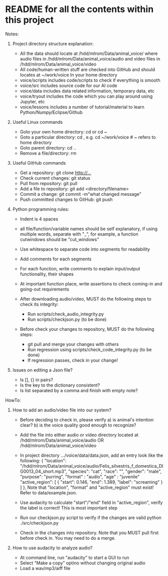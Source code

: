 # README for all the contents within this project

Notes:
1. Project directory structure explanation:
   - All the data should locate at /hdd/mlrom/Data/animal_voice/ where audio files in 
     /hdd/mlrom/Data/animal_voice/audio and video files in /hdd/mlrom/Data/animal_voice/video
   - All code/human-written stuff are checked into GitHub and should locates at ~/work/voice
     In your home directory
   - voice/scripts includes code/scripts to check if everything is smooth
   - voice/src includes source code for our AI code
   - voice/data includes data related information, temporary data, etc
   - voice/tryout includes the code which you can play around using Jupyter, etc
   - voice/lessons includes a number of tutorial/material to learn Python/Numpy/Eclipse/Github

2. Useful Linux commands 
   - Goto your own home directory: cd or cd ~
   - Goto a particular directory: cd <directory>, e.g. cd ~/work/voice    # ~ refers to home directory
   - Goto parent directory: cd ..
   - Remove a file/directory: rm <filename>

3. Useful GitHub commands
   - Get a repository: git clone <http://...>
   - Check current changes: git status
   - Pull from repository: git pull
   - Add a file to repository: git add <directory/filename>
   - Commit a change: git commit -m"what changed message"
   - Push committed changes to GitHub: git push

4. Python programming rules:
   - Indent is 4 spaces
   - all file/function/variable names should be self explanatory, if using multiple words, separate with "_",
     for example, a function cutwindows should be "cut_windows"
   - Use whitespace to separate code into segments for readability
   - Add comments for each segments
   - For each function, write comments to explain input/output functionality, their shapes
   - At important function place, write assertions to check coming-in and going-out requirements
   - After downloading audio/video, MUST do the following steps to check its integrity:
       - Run scripts/check_audio_integrity.py
       - Run scripts/checkjson.py (to be done)

   - Before check your changes to repository, MUST do the following steps:
       - git pull and merge your changes with others
       - Run regression using scripts/check_code_integrity.py (to be done)
       - If regression passes, check in your change!

5. Issues on editing a Json file?
   - Is [], {} in pairs?
   - Is the key to the dictionary consistent?
   - Is list separated by a comma and finish with empty note?


HowTo:
1. How to add an audio/video file into our system?
   - Before deciding to check in, please verify
        a) is animal's intention clear?
        b) is the voice quality good enough to recognize?
   - Add the file into either audio or video directory located at
        /hdd/mlrom/Data/animal_voice/audio OR
        /hdd/mlrom/Data/animal_voice/video
   - In project directory .../voice/data/data.json, add an entry look like the following:
        {
          "location": "/hdd/mlrom/Data/animal_voice/audio/Felis_silvestris_f_domestica_DIG0013_04_short.mp3",
          "species": "cat",
          "race": "",
          "gender": "male",
          "purpose": "purring",
          "format" : "audio",
          "age" : "juvenile"
          "active_region": [
            {
              "start": 0.146,
              "end": 1.389,
              "label": "screaming"
            }
          ]
        },
     Note that "location", "format" and "active_region" must exist! Refer to data/example.json.
   - Use audacity to calculate "start"/"end" field in "active_region", verify the label is correct!
     This is most important step
   - Run our checkjson.py script to verify if the changes are valid
        python ./src/checkjson.py

   - Check in the changes into repository. Note that you MUST pull first before check in.
     You may need to do a merge.

2. How to use audacity to analyze audio?
   - At command line, run "audacity" to start a GUI to run
   - Select "Make a copy" optino without changing original audio
   - Load a wav/mp3/aiff file


